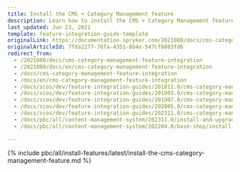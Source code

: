 ```yaml
---
title: Install the CMS + Category Management feature
description: Learn how to install the CMS + Category Management feature in Spryker Cloud Commerce OS to your Spryker projects.
last_updated: Jun 23, 2021
template: feature-integration-guide-template
originalLink: https://documentation.spryker.com/2021080/docs/cms-category-management-feature-integration
originalArticleId: 7fda2277-78fa-4351-8b4e-547cf6803fd6
redirect_from:
  - /2021080/docs/cms-category-management-feature-integration
  - /2021080/docs/en/cms-category-management-feature-integration
  - /docs/cms-category-management-feature-integration
  - /docs/en/cms-category-management-feature-integration
  - /docs/scos/dev/feature-integration-guides/201811.0/cms-category-management-feature-integration.html
  - /docs/scos/dev/feature-integration-guides/201903.0/cms-category-management-feature-integration.html
  - /docs/scos/dev/feature-integration-guides/201907.0/cms-category-management-feature-integration.html
  - /docs/scos/dev/feature-integration-guides/202005.0/cms-category-management-feature-integration.htm
  - /docs/scos/dev/feature-integration-guides/202311.0/cms-category-management-feature-integration.html
  - /docs/pbc/all/content-management-system/202311.0/install-and-upgrade/install-features/install-the-cms-category-management-feature.html
  - /docs/pbc/all/content-management-system/202204.0/base-shop/install-and-upgrade/install-features/install-the-cms-category-management-feature.html

---
```

{% include pbc/all/install-features/latest/install-the-cms-category-management-feature.md %} <!-- To edit, see /_includes/pbc/all/install-features/202311.0/install-the-cms-category-management-feature.md -->
